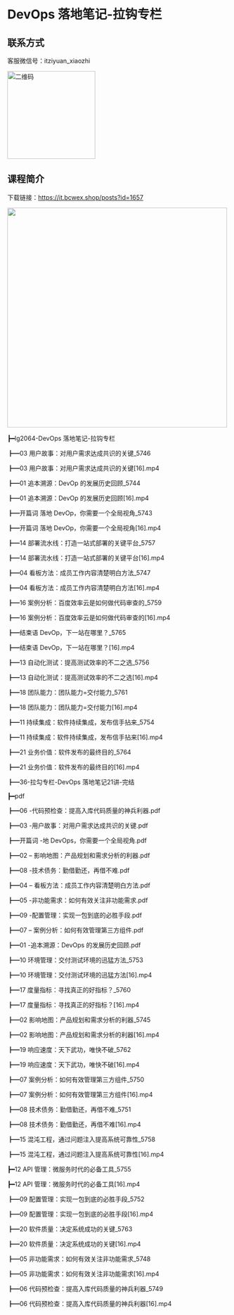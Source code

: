# DevOps 落地笔记-拉钩专栏

## 联系方式

客服微信号：itziyuan_xiaozhi

<img src="https://ziyuanyun.oss-cn-guangzhou.aliyuncs.com/common/20240614073449/666b82192834a.jpg" width="200" height="200" alt="二维码">

## 课程简介

下载链接：https://it.bcwex.shop/posts?id=1657

<img src="https://ziyuanyun.oss-cn-guangzhou.aliyuncs.com/yun/20240515183501/66448fd5489da.jpg" width="500" alt="">

  ┣━lg2064-DevOps 落地笔记-拉钩专栏

 ┣━03 用户故事：对用户需求达成共识的关键_5746

 ┣━03 用户故事：对用户需求达成共识的关键[16].mp4

 ┣━01 追本溯源：DevOp 的发展历史回顾_5744

 ┣━01 追本溯源：DevOp 的发展历史回顾[16].mp4

 ┣━开篇词 落地 DevOp，你需要一个全局视角_5743

 ┣━开篇词 落地 DevOp，你需要一个全局视角[16].mp4

 ┣━14 部署流水线：打造一站式部署的关键平台_5757

 ┣━14 部署流水线：打造一站式部署的关键平台[16].mp4

 ┣━04 看板方法：成员工作内容清楚明白方法_5747

 ┣━04 看板方法：成员工作内容清楚明白方法[16].mp4

 ┣━16 案例分析：百度效率云是如何做代码审查的_5759

 ┣━16 案例分析：百度效率云是如何做代码审查的[16].mp4

 ┣━结束语 DevOp，下一站在哪里？_5765

 ┣━结束语 DevOp，下一站在哪里？[16].mp4

 ┣━13 自动化测试：提高测试效率的不二之选_5756

 ┣━13 自动化测试：提高测试效率的不二之选[16].mp4

 ┣━18 团队能力：团队能力=交付能力_5761

 ┣━18 团队能力：团队能力=交付能力[16].mp4

 ┣━11 持续集成：软件持续集成，发布信手拈来_5754

 ┣━11 持续集成：软件持续集成，发布信手拈来[16].mp4

 ┣━21 业务价值：软件发布的最终目的_5764

 ┣━21 业务价值：软件发布的最终目的[16].mp4

 ┣━36-拉勾专栏-DevOps 落地笔记21讲-完结

 ┣━pdf

 ┣━06 -代码预检查：提高入库代码质量的神兵利器.pdf

 ┣━03 -用户故事：对用户需求达成共识的关键.pdf

 ┣━开篇词 -地 DevOps，你需要一个全局视角.pdf

 ┣━02 &#8211; 影响地图：产品规划和需求分析的利器.pdf

 ┣━08 -技术债务：勤借勤还，再借不难.pdf

 ┣━04 &#8211; 看板方法：成员工作内容清楚明白方法.pdf

 ┣━05 -非功能需求：如何有效关注非功能需求.pdf

 ┣━09 -配置管理：实现一包到底的必胜手段.pdf

 ┣━07 &#8211; 案例分析：如何有效管理第三方组件.pdf

 ┣━01 -追本溯源：DevOps 的发展历史回顾.pdf

 ┣━10 环境管理：交付测试环境的迅猛方法_5753

 ┣━10 环境管理：交付测试环境的迅猛方法[16].mp4

 ┣━17 度量指标：寻找真正的好指标？_5760

 ┣━17 度量指标：寻找真正的好指标？[16].mp4

 ┣━02 影响地图：产品规划和需求分析的利器_5745

 ┣━02 影响地图：产品规划和需求分析的利器[16].mp4

 ┣━19 响应速度：天下武功，唯快不破_5762

 ┣━19 响应速度：天下武功，唯快不破[16].mp4

 ┣━07 案例分析：如何有效管理第三方组件_5750

 ┣━07 案例分析：如何有效管理第三方组件[16].mp4

 ┣━08 技术债务：勤借勤还，再借不难_5751

 ┣━08 技术债务：勤借勤还，再借不难[16].mp4

 ┣━15 混沌工程，通过问题注入提高系统可靠性_5758

 ┣━15 混沌工程，通过问题注入提高系统可靠性[16].mp4

 ┣━12 API 管理：微服务时代的必备工具_5755

 ┣━12 API 管理：微服务时代的必备工具[16].mp4

 ┣━09 配置管理：实现一包到底的必胜手段_5752

 ┣━09 配置管理：实现一包到底的必胜手段[16].mp4

 ┣━20 软件质量：决定系统成功的关键_5763

 ┣━20 软件质量：决定系统成功的关键[16].mp4

 ┣━05 非功能需求：如何有效关注非功能需求_5748

 ┣━05 非功能需求：如何有效关注非功能需求[16].mp4

 ┣━06 代码预检查：提高入库代码质量的神兵利器_5749

 ┣━06 代码预检查：提高入库代码质量的神兵利器[16].mp4

  